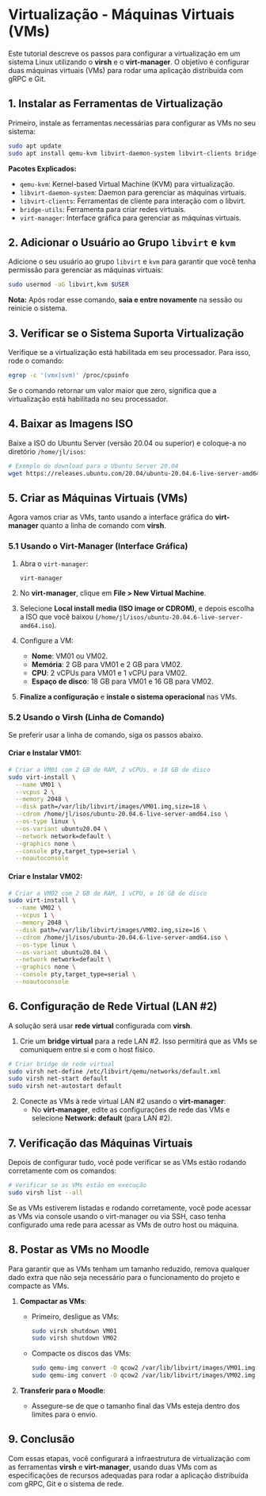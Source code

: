 # Virtualização - Máquinas Virtuais (VMs)

Este tutorial descreve os passos para configurar a virtualização em um sistema Linux utilizando o **virsh** e o **virt-manager**. O objetivo é configurar duas máquinas virtuais (VMs) para rodar uma aplicação distribuída com gRPC e Git.

## 1. Instalar as Ferramentas de Virtualização

Primeiro, instale as ferramentas necessárias para configurar as VMs no seu sistema:

```bash
sudo apt update
sudo apt install qemu-kvm libvirt-daemon-system libvirt-clients bridge-utils virt-manager
```

**Pacotes Explicados:**
- `qemu-kvm`: Kernel-based Virtual Machine (KVM) para virtualização.
- `libvirt-daemon-system`: Daemon para gerenciar as máquinas virtuais.
- `libvirt-clients`: Ferramentas de cliente para interação com o libvirt.
- `bridge-utils`: Ferramenta para criar redes virtuais.
- `virt-manager`: Interface gráfica para gerenciar as máquinas virtuais.

## 2. Adicionar o Usuário ao Grupo `libvirt` e `kvm`

Adicione o seu usuário ao grupo `libvirt` e `kvm` para garantir que você tenha permissão para gerenciar as máquinas virtuais:

```bash
sudo usermod -aG libvirt,kvm $USER
```

**Nota:** Após rodar esse comando, **saia e entre novamente** na sessão ou reinicie o sistema.

## 3. Verificar se o Sistema Suporta Virtualização

Verifique se a virtualização está habilitada em seu processador. Para isso, rode o comando:

```bash
egrep -c '(vmx|svm)' /proc/cpuinfo
```

Se o comando retornar um valor maior que zero, significa que a virtualização está habilitada no seu processador.

## 4. Baixar as Imagens ISO

Baixe a ISO do Ubuntu Server (versão 20.04 ou superior) e coloque-a no diretório `/home/jl/isos`:

```bash
# Exemplo de download para o Ubuntu Server 20.04
wget https://releases.ubuntu.com/20.04/ubuntu-20.04.6-live-server-amd64.iso -P /home/jl/isos
```

## 5. Criar as Máquinas Virtuais (VMs)

Agora vamos criar as VMs, tanto usando a interface gráfica do **virt-manager** quanto a linha de comando com **virsh**.

### 5.1 Usando o Virt-Manager (Interface Gráfica)

1. Abra o `virt-manager`:

   ```bash
   virt-manager
   ```

2. No **virt-manager**, clique em **File > New Virtual Machine**.

3. Selecione **Local install media (ISO image or CDROM)**, e depois escolha a ISO que você baixou (`/home/jl/isos/ubuntu-20.04.6-live-server-amd64.iso`).

4. Configure a VM:
   - **Nome**: VM01 ou VM02.
   - **Memória**: 2 GB para VM01 e 2 GB para VM02.
   - **CPU**: 2 vCPUs para VM01 e 1 vCPU para VM02.
   - **Espaço de disco**: 18 GB para VM01 e 16 GB para VM02.

5. **Finalize a configuração** e **instale o sistema operacional** nas VMs.

### 5.2 Usando o Virsh (Linha de Comando)

Se preferir usar a linha de comando, siga os passos abaixo.

#### Criar e Instalar VM01:

```bash
# Criar a VM01 com 2 GB de RAM, 2 vCPUs, e 18 GB de disco
sudo virt-install \
  --name VM01 \
  --vcpus 2 \
  --memory 2048 \
  --disk path=/var/lib/libvirt/images/VM01.img,size=18 \
  --cdrom /home/jl/isos/ubuntu-20.04.6-live-server-amd64.iso \
  --os-type linux \
  --os-variant ubuntu20.04 \
  --network network=default \
  --graphics none \
  --console pty,target_type=serial \
  --noautoconsole
```

#### Criar e Instalar VM02:

```bash
# Criar a VM02 com 2 GB de RAM, 1 vCPU, e 16 GB de disco
sudo virt-install \
  --name VM02 \
  --vcpus 1 \
  --memory 2048 \
  --disk path=/var/lib/libvirt/images/VM02.img,size=16 \
  --cdrom /home/jl/isos/ubuntu-20.04.6-live-server-amd64.iso \
  --os-type linux \
  --os-variant ubuntu20.04 \
  --network network=default \
  --graphics none \
  --console pty,target_type=serial \
  --noautoconsole
```

## 6. Configuração de Rede Virtual (LAN #2)

A solução será usar **rede virtual** configurada com **virsh**.

1. Crie um **bridge virtual** para a rede LAN #2. Isso permitirá que as VMs se comuniquem entre si e com o host físico.

```bash
# Criar bridge de rede virtual
sudo virsh net-define /etc/libvirt/qemu/networks/default.xml
sudo virsh net-start default
sudo virsh net-autostart default
```

2. Conecte as VMs à rede virtual LAN #2 usando o **virt-manager**:
   - No **virt-manager**, edite as configurações de rede das VMs e selecione **Network: default** (para LAN #2).

## 7. Verificação das Máquinas Virtuais

Depois de configurar tudo, você pode verificar se as VMs estão rodando corretamente com os comandos:

```bash
# Verificar se as VMs estão em execução
sudo virsh list --all
```

Se as VMs estiverem listadas e rodando corretamente, você pode acessar as VMs via console usando o virt-manager ou via SSH, caso tenha configurado uma rede para acessar as VMs de outro host ou máquina.

## 8. Postar as VMs no Moodle

Para garantir que as VMs tenham um tamanho reduzido, remova qualquer dado extra que não seja necessário para o funcionamento do projeto e compacte as VMs.

1. **Compactar as VMs**:
   - Primeiro, desligue as VMs:
   
     ```bash
     sudo virsh shutdown VM01
     sudo virsh shutdown VM02
     ```

   - Compacte os discos das VMs:
   
     ```bash
     sudo qemu-img convert -O qcow2 /var/lib/libvirt/images/VM01.img /var/lib/libvirt/images/VM01_compressed.qcow2
     sudo qemu-img convert -O qcow2 /var/lib/libvirt/images/VM02.img /var/lib/libvirt/images/VM02_compressed.qcow2
     ```

2. **Transferir para o Moodle**: 
   - Assegure-se de que o tamanho final das VMs esteja dentro dos limites para o envio.

## 9. Conclusão

Com essas etapas, você configurará a infraestrutura de virtualização com as ferramentas **virsh** e **virt-manager**, usando duas VMs com as especificações de recursos adequadas para rodar a aplicação distribuída com gRPC, Git e o sistema de rede.